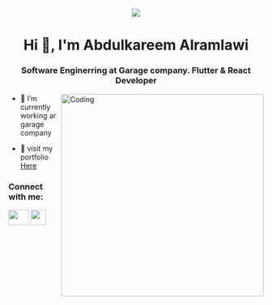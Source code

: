 <h1 align="center">
  <a href="https://git.io/typing-svg">
    <img src="https://readme-typing-svg.herokuapp.com/?lines=Hi,+There!+👋;....I+am+Abdulkareem....;Nice+to+meet+you!&center=true&size=30">
  </a>
</h1>
<h1 align="center">Hi 👋, I'm Abdulkareem Alramlawi</h1>
<h3 align="center">Software Enginerring at Garage company. Flutter & React Developer</h3>
<img align="right" alt="Coding" width="400" src="https://i.pinimg.com/originals/e4/26/70/e426702edf874b181aced1e2fa5c6cde.gif">

- 🔭 I’m currently working ar garage company 

- 📄 visit my portfolio [Here](https://abdulkareemkr.netlify.app/)

<h3 align="left">Connect with me:</h3>
<p align="left">
<a href="https://www.linkedin.com/in/abdulkareem-kr" target="blank"><img align="center" src="https://raw.githubusercontent.com/rahuldkjain/github-profile-readme-generator/master/src/images/icons/Social/linked-in-alt.svg" height="30" width="40" /></a>   
<a  href="mailto:abdulkarim.k.r11@gmail.com" target="blank"> <img align="center" src="https://user-images.githubusercontent.com/76615134/192533946-b8750673-eae1-436c-ba83-a2b70c4ff651.png" height="30" width="30"/>
  </a>



